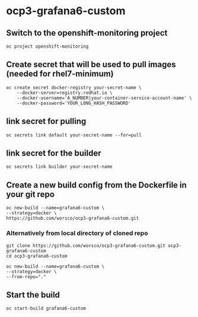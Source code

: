 # ocp3-grafana6-custom

## Switch to the openshift-monitoring project
```
oc project openshift-monitoring
```

## Create secret that will be used to pull images (needed for rhel7-minimum)
```
oc create secret docker-registry your-secret-name \
    --docker-server=registry.redhat.io \
    --docker-username='A_NUMBER|your-container-service-account-name' \
    --docker-password='YOUR_LONG_HASH_PASSWORD'
```

## link secret for pulling
```
oc secrets link default your-secret-name --for=pull
```

## link secret for the builder
```
oc secrets link builder your-secret-name
```

## Create a new build config from the Dockerfile in your git repo
```
oc new-build --name=grafana6-custom \
--strategy=docker \
https://github.com/worsco/ocp3-grafana6-custom.git
```

### Alternatively from local directory of cloned repo
```
git clone https://github.com/worsco/ocp3-grafana6-custom.git ocp3-grafana6-custom
cd ocp3-grafana6-custom

oc new-build --name=grafana6-custom \
--strategy=docker \
--from-repo="."
```


## Start the build
```
oc start-build grafana6-custom
```
